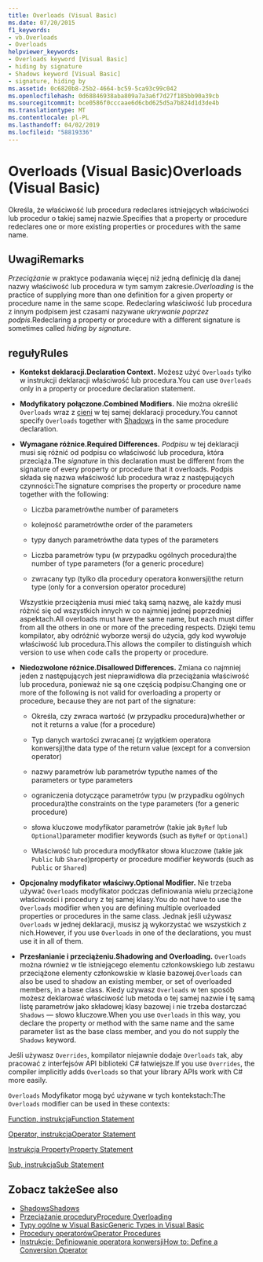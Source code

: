 ```yaml
---
title: Overloads (Visual Basic)
ms.date: 07/20/2015
f1_keywords:
- vb.Overloads
- Overloads
helpviewer_keywords:
- Overloads keyword [Visual Basic]
- hiding by signature
- Shadows keyword [Visual Basic]
- signature, hiding by
ms.assetid: 0c6820b8-25b2-4664-bc59-5ca93c99c042
ms.openlocfilehash: 0d68846938aba809a7a3a6f7d27f185bb90a39cb
ms.sourcegitcommit: bce0586f0cccaae6d6cbd625d5a7b824d1d3de4b
ms.translationtype: MT
ms.contentlocale: pl-PL
ms.lasthandoff: 04/02/2019
ms.locfileid: "58819336"
---
```

# <a name="overloads-visual-basic"></a><span data-ttu-id="d2b11-102">Overloads (Visual Basic)</span><span class="sxs-lookup"><span data-stu-id="d2b11-102">Overloads (Visual Basic)</span></span>
<span data-ttu-id="d2b11-103">Określa, że właściwość lub procedura redeclares istniejących właściwości lub procedur o takiej samej nazwie.</span><span class="sxs-lookup"><span data-stu-id="d2b11-103">Specifies that a property or procedure redeclares one or more existing properties or procedures with the same name.</span></span>  
  
## <a name="remarks"></a><span data-ttu-id="d2b11-104">Uwagi</span><span class="sxs-lookup"><span data-stu-id="d2b11-104">Remarks</span></span>  
 <span data-ttu-id="d2b11-105">*Przeciążanie* w praktyce podawania więcej niż jedną definicję dla danej nazwy właściwość lub procedura w tym samym zakresie.</span><span class="sxs-lookup"><span data-stu-id="d2b11-105">*Overloading* is the practice of supplying more than one definition for a given property or procedure name in the same scope.</span></span> <span data-ttu-id="d2b11-106">Redeclaring właściwość lub procedura z innym podpisem jest czasami nazywane *ukrywanie poprzez podpis*.</span><span class="sxs-lookup"><span data-stu-id="d2b11-106">Redeclaring a property or procedure with a different signature is sometimes called *hiding by signature*.</span></span>  
  
## <a name="rules"></a><span data-ttu-id="d2b11-107">reguły</span><span class="sxs-lookup"><span data-stu-id="d2b11-107">Rules</span></span>  
  
-   <span data-ttu-id="d2b11-108">**Kontekst deklaracji.**</span><span class="sxs-lookup"><span data-stu-id="d2b11-108">**Declaration Context.**</span></span> <span data-ttu-id="d2b11-109">Możesz użyć `Overloads` tylko w instrukcji deklaracji właściwość lub procedura.</span><span class="sxs-lookup"><span data-stu-id="d2b11-109">You can use `Overloads` only in a property or procedure declaration statement.</span></span>  
  
-   <span data-ttu-id="d2b11-110">**Modyfikatory połączone.**</span><span class="sxs-lookup"><span data-stu-id="d2b11-110">**Combined Modifiers.**</span></span> <span data-ttu-id="d2b11-111">Nie można określić `Overloads` wraz z [cieni](../../../visual-basic/language-reference/modifiers/shadows.md) w tej samej deklaracji procedury.</span><span class="sxs-lookup"><span data-stu-id="d2b11-111">You cannot specify `Overloads` together with [Shadows](../../../visual-basic/language-reference/modifiers/shadows.md) in the same procedure declaration.</span></span>  
  
-   <span data-ttu-id="d2b11-112">**Wymagane różnice.**</span><span class="sxs-lookup"><span data-stu-id="d2b11-112">**Required Differences.**</span></span> <span data-ttu-id="d2b11-113">*Podpisu* w tej deklaracji musi się różnić od podpisu co właściwość lub procedura, która przeciąża.</span><span class="sxs-lookup"><span data-stu-id="d2b11-113">The *signature* in this declaration must be different from the signature of every property or procedure that it overloads.</span></span> <span data-ttu-id="d2b11-114">Podpis składa się nazwa właściwość lub procedura wraz z następujących czynności:</span><span class="sxs-lookup"><span data-stu-id="d2b11-114">The signature comprises the property or procedure name together with the following:</span></span>  
  
    -   <span data-ttu-id="d2b11-115">Liczba parametrów</span><span class="sxs-lookup"><span data-stu-id="d2b11-115">the number of parameters</span></span>  
  
    -   <span data-ttu-id="d2b11-116">kolejność parametrów</span><span class="sxs-lookup"><span data-stu-id="d2b11-116">the order of the parameters</span></span>  
  
    -   <span data-ttu-id="d2b11-117">typy danych parametrów</span><span class="sxs-lookup"><span data-stu-id="d2b11-117">the data types of the parameters</span></span>  
  
    -   <span data-ttu-id="d2b11-118">Liczba parametrów typu (w przypadku ogólnych procedura)</span><span class="sxs-lookup"><span data-stu-id="d2b11-118">the number of type parameters (for a generic procedure)</span></span>  
  
    -   <span data-ttu-id="d2b11-119">zwracany typ (tylko dla procedury operatora konwersji)</span><span class="sxs-lookup"><span data-stu-id="d2b11-119">the return type (only for a conversion operator procedure)</span></span>  
  
     <span data-ttu-id="d2b11-120">Wszystkie przeciążenia musi mieć taką samą nazwę, ale każdy musi różnić się od wszystkich innych w co najmniej jednej poprzedniej aspektach.</span><span class="sxs-lookup"><span data-stu-id="d2b11-120">All overloads must have the same name, but each must differ from all the others in one or more of the preceding respects.</span></span> <span data-ttu-id="d2b11-121">Dzięki temu kompilator, aby odróżnić wyborze wersji do użycia, gdy kod wywołuje właściwość lub procedura.</span><span class="sxs-lookup"><span data-stu-id="d2b11-121">This allows the compiler to distinguish which version to use when code calls the property or procedure.</span></span>  
  
-   <span data-ttu-id="d2b11-122">**Niedozwolone różnice.**</span><span class="sxs-lookup"><span data-stu-id="d2b11-122">**Disallowed Differences.**</span></span> <span data-ttu-id="d2b11-123">Zmiana co najmniej jeden z następujących jest nieprawidłowa dla przeciążania właściwość lub procedura, ponieważ nie są one częścią podpisu:</span><span class="sxs-lookup"><span data-stu-id="d2b11-123">Changing one or more of the following is not valid for overloading a property or procedure, because they are not part of the signature:</span></span>  
  
    -   <span data-ttu-id="d2b11-124">Określa, czy zwraca wartość (w przypadku procedura)</span><span class="sxs-lookup"><span data-stu-id="d2b11-124">whether or not it returns a value (for a procedure)</span></span>  
  
    -   <span data-ttu-id="d2b11-125">Typ danych wartości zwracanej (z wyjątkiem operatora konwersji)</span><span class="sxs-lookup"><span data-stu-id="d2b11-125">the data type of the return value (except for a conversion operator)</span></span>  
  
    -   <span data-ttu-id="d2b11-126">nazwy parametrów lub parametrów typu</span><span class="sxs-lookup"><span data-stu-id="d2b11-126">the names of the parameters or type parameters</span></span>  
  
    -   <span data-ttu-id="d2b11-127">ograniczenia dotyczące parametrów typu (w przypadku ogólnych procedura)</span><span class="sxs-lookup"><span data-stu-id="d2b11-127">the constraints on the type parameters (for a generic procedure)</span></span>  
  
    -   <span data-ttu-id="d2b11-128">słowa kluczowe modyfikator parametrów (takie jak `ByRef` lub `Optional`)</span><span class="sxs-lookup"><span data-stu-id="d2b11-128">parameter modifier keywords (such as `ByRef` or `Optional`)</span></span>  
  
    -   <span data-ttu-id="d2b11-129">Właściwość lub procedura modyfikator słowa kluczowe (takie jak `Public` lub `Shared`)</span><span class="sxs-lookup"><span data-stu-id="d2b11-129">property or procedure modifier keywords (such as `Public` or `Shared`)</span></span>  
  
-   <span data-ttu-id="d2b11-130">**Opcjonalny modyfikator właściwy.**</span><span class="sxs-lookup"><span data-stu-id="d2b11-130">**Optional Modifier.**</span></span> <span data-ttu-id="d2b11-131">Nie trzeba używać `Overloads` modyfikator podczas definiowania wielu przeciążone właściwości i procedury z tej samej klasy.</span><span class="sxs-lookup"><span data-stu-id="d2b11-131">You do not have to use the `Overloads` modifier when you are defining multiple overloaded properties or procedures in the same class.</span></span> <span data-ttu-id="d2b11-132">Jednak jeśli używasz `Overloads` w jednej deklaracji, musisz ją wykorzystać we wszystkich z nich.</span><span class="sxs-lookup"><span data-stu-id="d2b11-132">However, if you use `Overloads` in one of the declarations, you must use it in all of them.</span></span>  
  
-   <span data-ttu-id="d2b11-133">**Przesłanianie i przeciążeniu.**</span><span class="sxs-lookup"><span data-stu-id="d2b11-133">**Shadowing and Overloading.**</span></span> <span data-ttu-id="d2b11-134">`Overloads` można również w tle istniejącego elementu członkowskiego lub zestawu przeciążone elementy członkowskie w klasie bazowej.</span><span class="sxs-lookup"><span data-stu-id="d2b11-134">`Overloads` can also be used to shadow an existing member, or set of overloaded members, in a base class.</span></span> <span data-ttu-id="d2b11-135">Kiedy używasz `Overloads` w ten sposób możesz deklarować właściwość lub metoda o tej samej nazwie i tę samą listę parametrów jako składowej klasy bazowej i nie trzeba dostarczać `Shadows` — słowo kluczowe.</span><span class="sxs-lookup"><span data-stu-id="d2b11-135">When you use `Overloads` in this way, you declare the property or method with the same name and the same parameter list as the base class member, and you do not supply the `Shadows` keyword.</span></span>  
  
 <span data-ttu-id="d2b11-136">Jeśli używasz `Overrides`, kompilator niejawnie dodaje `Overloads` tak, aby pracować z interfejsów API biblioteki C# łatwiejsze.</span><span class="sxs-lookup"><span data-stu-id="d2b11-136">If you use `Overrides`, the compiler implicitly adds `Overloads` so that your library APIs work with C# more easily.</span></span>  
  
 <span data-ttu-id="d2b11-137">`Overloads` Modyfikator mogą być używane w tych kontekstach:</span><span class="sxs-lookup"><span data-stu-id="d2b11-137">The `Overloads` modifier can be used in these contexts:</span></span>  
  
 [<span data-ttu-id="d2b11-138">Function, instrukcja</span><span class="sxs-lookup"><span data-stu-id="d2b11-138">Function Statement</span></span>](../../../visual-basic/language-reference/statements/function-statement.md)  
  
 [<span data-ttu-id="d2b11-139">Operator, instrukcja</span><span class="sxs-lookup"><span data-stu-id="d2b11-139">Operator Statement</span></span>](../../../visual-basic/language-reference/statements/operator-statement.md)  
  
 [<span data-ttu-id="d2b11-140">Instrukcja Property</span><span class="sxs-lookup"><span data-stu-id="d2b11-140">Property Statement</span></span>](../../../visual-basic/language-reference/statements/property-statement.md)  
  
 [<span data-ttu-id="d2b11-141">Sub, instrukcja</span><span class="sxs-lookup"><span data-stu-id="d2b11-141">Sub Statement</span></span>](../../../visual-basic/language-reference/statements/sub-statement.md)  
  
## <a name="see-also"></a><span data-ttu-id="d2b11-142">Zobacz także</span><span class="sxs-lookup"><span data-stu-id="d2b11-142">See also</span></span>

- [<span data-ttu-id="d2b11-143">Shadows</span><span class="sxs-lookup"><span data-stu-id="d2b11-143">Shadows</span></span>](../../../visual-basic/language-reference/modifiers/shadows.md)
- [<span data-ttu-id="d2b11-144">Przeciążanie procedury</span><span class="sxs-lookup"><span data-stu-id="d2b11-144">Procedure Overloading</span></span>](../../../visual-basic/programming-guide/language-features/procedures/procedure-overloading.md)
- [<span data-ttu-id="d2b11-145">Typy ogólne w Visual Basic</span><span class="sxs-lookup"><span data-stu-id="d2b11-145">Generic Types in Visual Basic</span></span>](../../../visual-basic/programming-guide/language-features/data-types/generic-types.md)
- [<span data-ttu-id="d2b11-146">Procedury operatorów</span><span class="sxs-lookup"><span data-stu-id="d2b11-146">Operator Procedures</span></span>](../../../visual-basic/programming-guide/language-features/procedures/operator-procedures.md)
- [<span data-ttu-id="d2b11-147">Instrukcje: Definiowanie operatora konwersji</span><span class="sxs-lookup"><span data-stu-id="d2b11-147">How to: Define a Conversion Operator</span></span>](../../../visual-basic/programming-guide/language-features/procedures/how-to-define-a-conversion-operator.md)
